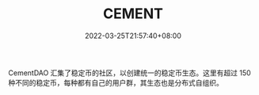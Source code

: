 ﻿---
weight: 
title: "CEMENT"
description: "CementDAO 汇集了稳定币的社区，以创建统一的稳定币生态"
date: 2022-03-25T21:57:40+08:00
lastmod: 2022-03-25T16:45:40+08:00
draft: false
authors: ["Metabd"]
featuredImage: "cement.jpg"
link: ""
tags: ["元宇宙社区","CEMENT"]
categories: ["navigation"]
navigation: ["元宇宙社区"]
lightgallery: true
toc: true
pinned: false
recommend: false
recommend1: false
---
CementDAO 汇集了稳定币的社区，以创建统一的稳定币生态。这里有超过 150 种不同的稳定币，每种都有自己的用户群，其生态也是分布式自组织。

